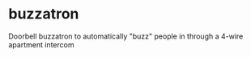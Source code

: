 # buzzatron
Doorbell buzzatron to automatically "buzz" people in through a 4-wire apartment intercom
